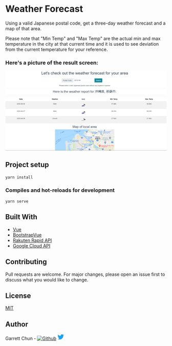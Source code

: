 # Weather Forecast

Using a valid Japanese postal code, get a three-day weather forecast and a map of that area.

Please note that "Min Temp" and "Max Temp" are the actual min and max temperature in the city at that current time and it is used to see deviation from the current temperature for your reference. 


### Here's a picture of the result screen:

![WeatherForecast](./src/assets/weatherScreenshot.png)

## Project setup
```
yarn install
```

### Compiles and hot-reloads for development
```
yarn serve
```

## Built With

- [Vue](https://vuejs.org/)
- [BootstrapVue](https://bootstrap-vue.org/)
- [Rakuten Rapid API](https://english.api.rakuten.net/)
- [Google Cloud API](https://cloud.google.com/apis)

## Contributing

Pull requests are welcome. For major changes, please open an issue first to discuss what you would like to change.

## License

[MIT](https://choosealicense.com/licenses/mit/)

## Author

Garrett Chun  -  [![Github][1.1]][1]       [![Twitter][1.2]][2]

[1.1]: http://i.imgur.com/9I6NRUm.png
[1.2]: ./src/assets/twitter20.png

[1]: https://github.com/KapakahiCoder
[2]: http://www.twitter.com/KapakahiCoder